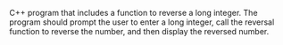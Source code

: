 C++ program that includes a function to reverse a long integer.
The program should prompt the user to enter a long integer, 
call the reversal function to reverse the number, and then display the reversed number.
